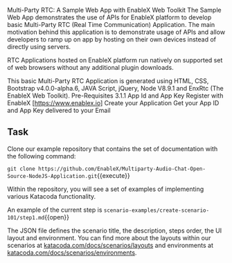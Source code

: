 Multi-Party RTC: A Sample Web App with EnableX Web Toolkit
The Sample Web App demonstrates the use of APIs for EnableX platform to develop basic Multi-Party RTC (Real Time Communication) Application. The main motivation behind this application is to demonstrate usage of APIs and allow developers to ramp up on app by hosting on their own devices instead of directly using servers.

RTC Applications hosted on EnableX platform run natively on supported set of web browsers without any additional plugin downloads.

This basic Multi-Party RTC Application is generated using HTML, CSS, Bootstrap v4.0.0-alpha.6, JAVA Script, jQuery, Node V8.9.1 and EnxRtc (The EnableX Web Toolkit).
Pre-Requisites
3.1.1 App Id and App Key
Register with EnableX [https://www.enablex.io]
Create your Application
Get your App ID and App Key delivered to your Email

## Task

Clone our example repository that contains the set of documentation with the following command:

`git clone https://github.com/EnableX/Multiparty-Audio-Chat-Open-Source-NodeJS-Application.git`{{execute}}

Within the repository, you will see a set of examples of implementing various Katacoda functionality.


An example of the current step is `scenario-examples/create-scenario-101/step1.md`{{open}}


The JSON file defines the scenario title, the description, steps order, the UI layout and environment. You can find more about the layouts within our scenarios at [katacoda.com/docs/scenarios/layouts](https://katacoda.com/docs/scenarios/layouts) and environments at [katacoda.com/docs/scenarios/environments](https://katacoda.com/docs/scenarios/environments).

